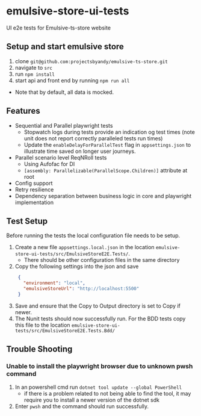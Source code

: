 # emulsive-store-ui-tests
UI e2e tests for Emulsive-ts-store website

## Setup and start emulsive store
1. clone `git@github.com:projectsbyandy/emulsive-ts-store.git`
2. navigate to `src`
3. run `npm install`
4. start api and front end by running `npm run all`
- Note that by default, all data is mocked.

## Features
- Sequential and Parallel playwright tests
  - Stopwatch logs during tests provide an indication og test times (note unit does not report correctly paralleled tests run times)
  - Update the `enableDelayForParallelTest` flag in `appsettings.json` to illustrate time saved on longer user journeys.
- Parallel scenario level ReqNRoll tests
  - Using Aufofac for DI
  - `[assembly: Parallelizable(ParallelScope.Children)]` attribute at root
- Config support
- Retry resilience
- Dependency separation between business logic in core and playwright implementation

## Test Setup
Before running the tests the local configuration file needs to be setup.

1. Create a new file `appsettings.local.json` in the location `emulsive-store-ui-tests/src/EmulsiveStoreE2E.Tests/`. 
   - There should be other configuration files in the same directory
2. Copy the following settings into the json and save
   ```json
    {
      "environment": "local",
      "emulsiveStoreUrl": "http://localhost:5500"
    }
   ```
3. Save and ensure that the Copy to Output directory is set to Copy if newer.
4. The Nunit tests should now successfully run. For the BDD tests copy this file to the location `emulsive-store-ui-tests/src/EmulsiveStoreE2E.Tests.Bdd/`

## Trouble Shooting
### Unable to install the playwright browser due to unknown pwsh command
1. In an powershell cmd run `dotnet tool update --global PowerShell`
   - if there is a problem related to not being able to find the tool, it may require you to install a newer version of the dotnet sdk
2. Enter `pwsh` and the command should run successfully.